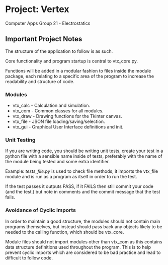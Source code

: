 # Project: Vertex #
Computer Apps Group 21 - Electrostatics

## Important Project Notes ##

The structure of the application to follow is as such.

Core functionality and program startup is central to vtx_core.py.

Functions will be added in a modular fashion to files inside the module package, each relating to a specific area of the program to increase the readability and structure of code.

### Modules ###
- vtx_calc - Calculation and simulation.
- vtx_com - Common classes for all modules.
- vtx_draw - Drawing functions for the Tkinter canvas.
- vtx_file - JSON file loading/saving/selection.
- vtx_gui - Graphical User Interface definitions and init.

### Unit Testing ###
If you are writing code, you should be writing unit tests, create your test in a python file with a sensible name inside of tests, preferably with the name of the module being tested and some extra identifier. 

Example: *tests_file.py* is used to check file methods, it imports the vtx_file module and is run as a program as itself in order to run the test. 

If the test passes it outputs PASS, if it FAILS then still commit your code (and the test.) but note in comments and the commit message that the test fails.

### Avoidance of Cyclic Imports ###
In order to maintain a good structure, the modules should not contain main programs themselves, but instead should pass back any objects likely to be needed to the calling function, which should be vtx_core.

Module files should not import modules other than vtx_com as this contains data structure definitions used throughout the program. This is to help prevent cyclic imports which are considered to be bad practice and lead to difficult to follow code.
